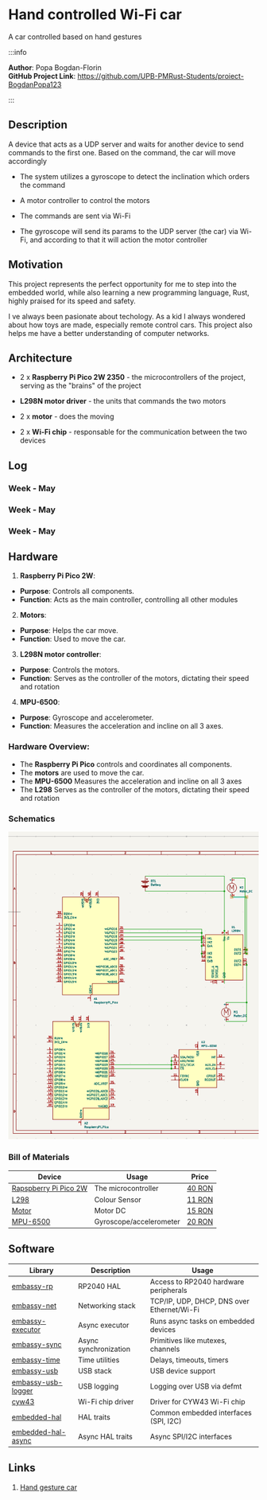 # Hand controlled Wi-Fi car
A car controlled based on hand gestures

:::info 

**Author**: Popa Bogdan-Florin \
**GitHub Project Link**: https://github.com/UPB-PMRust-Students/proiect-BogdanPopa123

:::

## Description
A device that acts as a UDP server and waits for another device to send commands to the first one.
Based on the command, the car will move accordingly


+ The system utilizes a gyroscope to detect the inclination which orders the command

+ A motor controller to control the motors

+ The commands are sent via Wi-Fi

+ The gyroscope will send its params to the UDP server (the car) via Wi-Fi, and according to that it will action the motor controller


## Motivation

This project represents the perfect opportunity for me to step into the embedded world, while also 
learning a new programming language, Rust, highly praised for its speed and safety.

I ve always been pasionate about techology. As a kid I always wondered about how toys are made, especially
remote control cars. This project also helps me have a better understanding of computer networks.

## Architecture 
+ 2 x  **Raspberry Pi Pico 2W 2350** - the microcontrollers of the project, serving as the "brains" of the project

+  **L298N motor driver** - the units that commands the two motors

+ 2 x **motor** - does the moving

+ 2 x **Wi-Fi chip** - responsable for the communication between the two devices




## Log

<!-- write every week your progress here -->

### Week  -  May


### Week  -  May


### Week  -  May
 

## Hardware

1. **Raspberry Pi Pico 2W**:
- **Purpose**: Controls all components.
- **Function**: Acts as the main controller, controlling all other modules

2. **Motors**:
- **Purpose**: Helps the car move.
- **Function**: Used to move the car.

3. **L298N motor controller**:
- **Purpose**: Controls the motors.
- **Function**: Serves as the controller of the motors, dictating their speed and rotation

4. **MPU-6500**:
- **Purpose**: Gyroscope and accelerometer.
- **Function**: Measures the acceleration and incline on all 3 axes.

### Hardware Overview:
- The **Raspberry Pi Pico** controls and coordinates all components.
- The **motors** are used to move the car.
- The **MPU-6500** Measures the acceleration and incline on all 3 axes
- The **L298** Serves as the controller of the motors, dictating their speed and rotation





### Schematics
![diagram](KiCad.webp)

### Bill of Materials

<!-- Fill out this table with all the hardware components that you might need.

The format is 
```
| [Device](link://to/device) | This is used ... | [price](link://to/store) |

```

-->

| Device | Usage | Price |
|--------|--------|-------|
| [Rapspberry Pi Pico 2W](https://datasheets.raspberrypi.com/picow/pico-2-w-datasheet.pdf) | The microcontroller | [40 RON](https://www.optimusdigital.ro/en/raspberry-pi-boards/13327-raspberry-pi-pico-2-w.html?search_query=raspberry+pi+pico+2&results=36) |
| [L298](https://www.alldatasheet.com/view.jsp?Searchword=L298%20datasheet&gad_source=1&gbraid=0AAAAADcdDU_HO4Gk0-2KnySAdVBFEwmua&gclid=CjwKCAjwq7fABhB2EiwAwk-YbGDTXwqx2sFUnXVPdDU_VyVZLNT1fFd8y33XUJzGRXN-yek7PtIURRoCflIQAvD_BwE) | Colour Sensor| [11 RON](https://www.optimusdigital.ro/ro/drivere-de-motoare-cu-perii/145-driver-de-motoare-dual-l298n.html?search_query=L298&results=5) |
| [Motor](https://www.gearmotordc.com/product/round-dc-gear-motor/?gad_source=1&gad_campaignid=428039411&gbraid=0AAAAADb67YXehbIFUfjyDMWnUp_Lo_RVt&gclid=Cj0KCQjwt8zABhDKARIsAHXuD7ZUQqd_un7E1r3YSvcZfi8haMUL-EHpOOBMN6E4rvNkqO2hZcvjA1gaAmhPEALw_wcB) | Motor DC | [15 RON](https://www.optimusdigital.ro/ro/motoare-altele/139-motor-cu-reductor-si-roata.html?search_query=motor+cu+roata&results=34) |
| [MPU-6500](https://invensense.tdk.com/download-pdf/mpu-6500-datasheet/) | Gyroscope/accelerometer | [20 RON](https://www.optimusdigital.ro/ro/senzori-senzori-inertiali/1672-modul-accelerometru-i-giroscop-mpu6500-gy.html?search_query=MPU+6500&results=3) |




## Software

| Library | Description | Usage |
|---------|-------------|-------|
| [embassy-rp](https://github.com/embassy-rs/embassy/tree/main/embassy-rp) | RP2040 HAL | Access to RP2040 hardware peripherals |
| [embassy-net](https://github.com/embassy-rs/embassy/tree/main/embassy-net) | Networking stack | TCP/IP, UDP, DHCP, DNS over Ethernet/Wi-Fi |
| [embassy-executor](https://github.com/embassy-rs/embassy/tree/main/embassy-executor) | Async executor | Runs async tasks on embedded devices |
| [embassy-sync](https://github.com/embassy-rs/embassy/tree/main/embassy-sync) | Async synchronization | Primitives like mutexes, channels |
| [embassy-time](https://github.com/embassy-rs/embassy/tree/main/embassy-time) | Time utilities | Delays, timeouts, timers |
| [embassy-usb](https://github.com/embassy-rs/embassy/tree/main/embassy-usb) | USB stack | USB device support |
| [embassy-usb-logger](https://github.com/embassy-rs/embassy/tree/main/embassy-usb-logger) | USB logging | Logging over USB via defmt |
| [cyw43](https://github.com/embassy-rs/embassy/tree/main/cyw43) | Wi-Fi chip driver | Driver for CYW43 Wi-Fi chip |
| [embedded-hal](https://docs.rs/embedded-hal/) | HAL traits | Common embedded interfaces (SPI, I2C) |
| [embedded-hal-async](https://docs.rs/embedded-hal-async/) | Async HAL traits | Async SPI/I2C interfaces |

## Links

<!-- Add a few links that inspired you and that you think you will use for your project -->

1. [Hand gesture car](https://www.youtube.com/shorts/KaHWxW0gfho)
